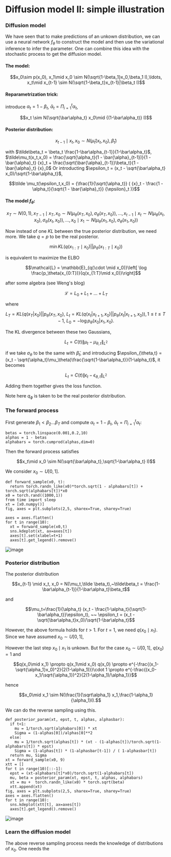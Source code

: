 # Diffusion model II: simple illustration
### Diffusion model

We have seen that to make predictions of an unkown distribution, we can use a neural network $f_\theta$ to construct the model and then use the variational inference to infer the parameter. One can combine this idea with the stochastic process to get the diffusion model.

#### The model:

$$x_0\sim p(x_0), x_1\mid x_0 \sim N(\sqrt{1-\beta_1}x_0,\beta_1 I),\ldots, x_t\mid x_{t-1} \sim N(\sqrt{1-\beta_t}x_{t-1}|\beta_t I)$$

#### Reparametrization trick:
introduce $\alpha_t = 1-\beta_t$, $\bar\alpha_t =\Pi_{i=1}^t \alpha_t$,

$$x_t \sim N(\sqrt{\bar\alpha_t} x_0\mid {(1-\bar\alpha_t)} I)$$

#### Posterior distribution:

$$x_{t-1}\mid x_t,x_0 \sim N(\tilde\mu_t(x_t,x_0),\tilde\beta_t)$$

with $\tilde\beta_t = \beta_t \frac{1-\bar\alpha_{t-1}}{1-\bar\alpha_t}$, $\tilde\mu_t(x_t,x_0) = \frac{\sqrt{\alpha_t}(1 - \bar{\alpha}_{t-1})}{1 - \bar{\alpha}_t} {x}_t + \frac{\sqrt{\bar{\alpha}_{t-1}}\beta_t}{1 - \bar{\alpha}_t} {x}_0$
Or introducting $\epsilon_t = (x_t - \sqrt{\bar\alpha_t} x_0)/\sqrt{1-\bar\alpha_t}$,

$$\tilde \mu_t(\epsilon_t,x_0) =  {\frac{1}{\sqrt{\alpha_t}} ( {x}_t - \frac{1 - \alpha_t}{\sqrt{1 - \bar{\alpha}_t}} {\epsilon}_t )}$$


#### The model $f_\theta$:

$$x_T \sim N(0,1), x_{T-1}\mid x_{T},x_0 \sim N(\mu_\theta(x_T,x_0),\sigma_{\theta}(x_T,x_0)),\ldots, x_{t-1}\mid x_t \sim N(\mu_\theta(x_t,x_0),\sigma_{\theta}(x_t,x_0)),\ldots, x_0\mid x_1 \sim N(\mu_\theta(x_1,x_0),\sigma_{\theta}(x_1,x_0))$$

Now instead of one $KL$ between the true posterior distribution, we need more. We take $q=p$ to be the real posterior.

$$\min KL(q(x_{1:T}\mid x_0)||p_\theta(x_{1:T}\mid x_0))$$

is equivalent to maximize the ELBO

$$\mathcal{L} = \mathbb{E}_{q(\cdot \mid x_0)}\left[ \log \frac{p_\theta(x_{0:T})}{q(x_{1:T}\mid x_0)}\right]$$



after some algebra (see Weng's blog)

$$\mathcal{L} = L_0 + L_1 + \ldots + L_T$$

where

$$L_T = KL(q(x_T|x_0)|| p_\theta(x_T,x_0),~L_t = KL(q(x_{t}|x_{t+1},x_0)||p_\theta(x_{t}|x_{t+1},x_0)), 1\le t\le T-1, ~ L_0=-\log p_\theta(x_0|x_1,x_0).$$


The KL divergence between these two Gaussians,

$$L_t = C(t) \|\mu_t - \mu_{\theta,t}\|_{L^2}$$

if we take $\sigma_\theta$ to be the same with $\tilde\beta_t$, and introducing $\epsilon_{\theta,t} = (x_t - \sqrt{\alpha_t}\mu_\theta)\frac{\sqrt{1-\bar\alpha_t}}{1-\alpha_t}$, it becomes

$$L_t = C(t) \|\epsilon_t - \epsilon_{\theta,t}\|_{L^2}$$

Adding them together gives the loss function.

Note here $q_\phi$ is taken to be the real posterior distribution.

### The forward process 

First generate $\beta_1 < \beta_2 \ldots \beta_T$ and compute $\alpha_t = 1-\beta_t$, $\bar\alpha_t = \Pi_{i=1}^t \alpha_t$:

```
betas = torch.linspace(0.001,0.2,10)
alphas = 1 - betas
alphabars = torch.cumprod(alphas,dim=0)
```
Then the forward process satisfies

$$x_t\mid x_0 \sim N(\sqrt{\bar\alpha_t},\sqrt{1-\bar\alpha_t} I)$$

We consider $x_0\sim U[0,1]$.

```
def forward_sample(x0, t):
  return torch.randn_like(x0)*torch.sqrt(1 - alphabars[t]) + torch.sqrt(alphabars[t])*x0
x0 = torch.rand((1000,1))
from time import sleep
xt = [x0.numpy()]
fig, axes = plt.subplots(2,5, sharex=True, sharey=True)

axes = axes.flatten()
for t in range(10):
  xt = forward_sample(x0,t)
  sns.kdeplot(xt, ax=axes[t])
  axes[t].set(xlabel=t+1)
  axes[t].get_legend().remove()
```

![image](https://github.com/alexhuo2020/alexhuo2020.github.io/assets/136142213/9d58a8b6-d6d1-4bea-9720-b03b28db7067)


### Posterior distribution

The posterior distribution 

$$x_{t-1} \mid x_t, x_0 = N(\mu_t,\tilde \beta_t),~\tilde\beta_t = \frac{1-\bar\alpha_{t-1}}{1-\bar\alpha_t}\beta_t$$

and 

$$\mu_t=\frac{1}{\alpha_t} (x_t - \frac{1-\alpha_t}{\sqrt{1-\bar\alpha_t}}\epsilon_t), ~~ \epsilon_t = (x_t - \sqrt{\bar\alpha_t}x_0)/\sqrt{1-\bar\alpha_t}$$

However, the above formula holds for $t>1$. For $t=1$, we need $q(x_0\mid x_1)$. Since we have assumed $x_0\sim U[0,1]$,

However the last step $x_0\mid x_1$ is unkown. But for the case $x_0 \sim U[0,1]$, $q(x_0) = 1$ and 

$$q(x_0\mid x_1) \propto q(x_1\mid x_0) q(x_0) \propto e^{-\frac{(x_1-\sqrt{\alpha_1}x_0)^2}{2(1-\alpha_1)}}\cdot 1 \propto e^{-\frac{(x_0-x_1/\sqrt{\alpha_1})^2}{2(1-\alpha_1)/\alpha_1}}$$

hence 

$$x_0\mid x_1 \sim N(\frac{1}{\sqrt\alpha_1} x_1,\frac{1-\alpha_1}{\alpha_1}I).$$

We can do the reverse sampling using this.

```
def posterior_param(xt, epst, t, alphas, alphasbar):
  if t<1:
    mu = 1/torch.sqrt(alphabars[0]) * xt
    Sigma = (1-alphas[0])/alphas[0]**2
  else:
    mu = 1/torch.sqrt(alphas[t]) * (xt - (1-alphas[t])/torch.sqrt(1-alphabars[t]) * epst)
    Sigma = (1-alphas[t]) * (1-alphasbar[t-1]) / ( 1-alphasbar[t])
  return mu, Sigma
xt = forward_sample(x0, 9)
xtt = []
for t in range(10)[::-1]:
  epst = (xt-alphabars[t]*x0)/torch.sqrt(1-alphabars[t])
  mu, beta = posterior_param(xt, epst, t, alphas, alphabars)
  xt = mu +  torch.randn_like(x0) * torch.sqrt(beta)
  xtt.append(xt)
fig, axes = plt.subplots(2,5, sharex=True, sharey=True)
axes = axes.flatten()
for t in range(10):
  sns.kdeplot(xtt[t], ax=axes[t])
  axes[t].get_legend().remove()
```

![image](https://github.com/alexhuo2020/alexhuo2020.github.io/assets/136142213/69b77739-5270-47dd-96e1-2f98b14549a0)


### Learn the diffusion model

The above reverse sampling process needs the knowledge of distributions of $x_0$. One needs the 


